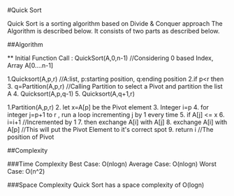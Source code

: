 #Quick Sort

Quick Sort is a sorting algorithm based on Divide & Conquer approach
The Algorithm is described below. It consists of two parts as described below.

##Algorithm

** Initial Function Call : QuickSort(A,0,n-1) //Considering 0 based Index, Array A[0....n-1]

1.Quicksort(A,p,r) //A:list, p:starting position, q:ending position
2.if p<r then
3.  q=Partition(A,p,r)  //Calling Partition to select a Pivot and partition the list A
4.  Quicksort(A,p,q-1)
5.  Quicksort(A,q+1,r)

1.Partition(A,p,r)
2.  let x=A[p] be the Pivot element
3.  Integer i=p
4.  for integer j=p+1 to r , run a loop incrementing j by 1 every time
5.    if A[j] <= x
6.      i=i+1 //Incremented by 1
7.      then exchange A[i] with A[j]
8.  exchange A[i] with A[p] //This will put the Pivot Element to it's correct spot
9.  return i //The position of Pivot  
  
##Complexity
  
###Time Complexity
Best Case: O(nlogn)
Average Case: O(nlogn)
Worst Case: O(n^2) 
  
###Space Complexity
Quick Sort has a space complexity of O(logn)  
